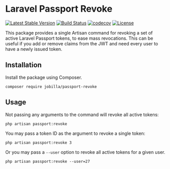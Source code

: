 # Laravel Passport Revoke
[![Latest Stable Version](https://poser.pugx.org/jobilla/passport-revoke/v/stable)](https://packagist.org/packages/jobilla/passport-revoke)
[![Build Status](https://travis-ci.org/jobilla/laravel-passport-revoke.svg?branch=master)](https://travis-ci.org/jobilla/laravel-passport-revoke)
[![codecov](https://codecov.io/gh/jobilla/laravel-passport-revoke/branch/master/graph/badge.svg)](https://codecov.io/gh/jobilla/laravel-passport-revoke)
[![License](https://poser.pugx.org/jobilla/passport-revoke/license)](https://packagist.org/packages/jobilla/passport-revoke)

This package provides a single Artisan command for revoking a set of
active Laravel Passport tokens, to ease mass revocations. This can
be useful if you add or remove claims from the JWT and need every
user to have a newly issued token.

## Installation

Install the package using Composer.
```
composer require jobilla/passport-revoke
```

## Usage

Not passing any arguments to the command will revoke all active tokens:
```
php artisan passport:revoke
```

You may pass a token ID as the argument to revoke a single token:
```
php artisan passport:revoke 3
```

Or you may pass a `--user` option to revoke all active tokens for a given
user.

```
php artisan passport:revoke --user=27
```
